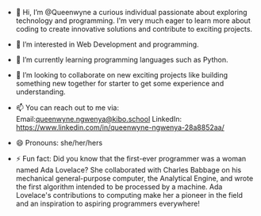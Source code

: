- 👋 Hi, I’m @Queenwyne a curious individual passionate about exploring technology and programming. I'm very much eager to learn more about coding to create innovative solutions and contribute to exciting projects.
- 👀 I’m interested in Web Development and programming.
- 🌱 I’m currently learning programming languages such as Python.
- 💞️ I’m looking to collaborate on new exciting projects like building something new together for starter to get some experience and understanding.
- 📫 You can reach out to me via: Email:queenwyne.ngwenya@kibo.school
                                  LinkedIn: https://www.linkedin.com/in/queenwyne-ngwenya-28a8852aa/

- 😄 Pronouns: she/her/hers
- ⚡ Fun fact: Did you know that the first-ever programmer was a woman named Ada Lovelace? She collaborated with Charles Babbage on his mechanical general-purpose computer, the Analytical Engine, and wrote the first algorithm intended to be processed by a machine. Ada Lovelace's contributions to computing make her a pioneer in the field and an inspiration to aspiring programmers everywhere!

<!---
Queenwyne/Queenwyne is a ✨ special ✨ repository because its `README.md` (this file) appears on your GitHub profile.
You can click the Preview link to take a look at your changes.
--->
